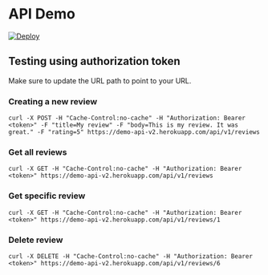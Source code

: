 # API Demo


[![Deploy](https://www.herokucdn.com/deploy/button.png)](https://heroku.com/deploy?template=https://github.com/invoke76/demo-api-v2)


## Testing using authorization token

Make sure to update the URL path to point to your URL.

### Creating a new review

```
curl -X POST -H "Cache-Control:no-cache" -H "Authorization: Bearer <token>" -F "title=My review" -F "body=This is my review. It was great." -F "rating=5" https://demo-api-v2.herokuapp.com/api/v1/reviews
```

### Get all reviews

```
curl -X GET -H "Cache-Control:no-cache" -H "Authorization: Bearer <token>" https://demo-api-v2.herokuapp.com/api/v1/reviews
```

### Get specific review

```
curl -X GET -H "Cache-Control:no-cache" -H "Authorization: Bearer <token>" https://demo-api-v2.herokuapp.com/api/v1/reviews/1
```
### Delete review

```
curl -X DELETE -H "Cache-Control:no-cache" -H "Authorization: Bearer <token>" https://demo-api-v2.herokuapp.com/api/v1/reviews/6
```
